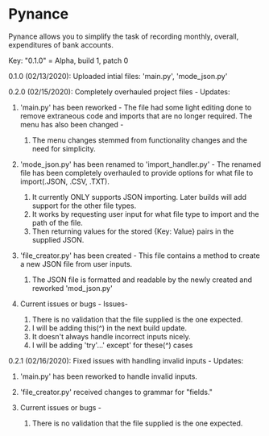 # Pynance
Pynance allows you to simplify the task of recording monthly, overall, expenditures of bank accounts. 

Key: "0.1.0" = Alpha, build 1, patch 0

0.1.0 (02/13/2020): Uploaded intial files: 
  'main.py', 'mode_json.py'
  
0.2.0 (02/15/2020): Completely overhauled project files -
  Updates: 
1.  'main.py' has been reworked - 
  The file had some light editing done to remove extraneous code and imports that are no longer required. 
  The menu has also been changed -
    1. The menu changes stemmed from functionality changes and the need for simplicity.

2. 'mode_json.py' has been renamed to 'import_handler.py' - 
  The renamed file has been completely overhauled to provide options for what file to import(.JSON, .CSV, .TXT).
    1. It currently ONLY supports JSON importing. Later builds will add support for the other file types.
    2. It works by requesting user input for what file type to import and the path of the file. 
    3. Then returning values for the stored {Key: Value} pairs in the supplied JSON. 

3.  'file_creator.py' has been created -
  This file contains a method to create a new JSON file from user inputs. 
    1. The JSON file is formatted and readable by the newly created and reworked 'mod_json.py' 

4. Current issues or bugs -
  Issues- 
    1. There is no validation that the file supplied is the one expected. 
     1. I will be adding this(^) in the next build update. 
    2. It doesn't always handle incorrect inputs nicely. 
     1. I will be adding 'try'...' except' for these(^) cases
     
0.2.1 (02/16/2020): Fixed issues with handling invalid inputs - Updates:
1. 'main.py' has been reworked to handle invalid inputs.

2. 'file_creator.py' received changes to grammar for "fields."

3. Current issues or bugs - 
    1. There is no validation that the file supplied is the one expected.


